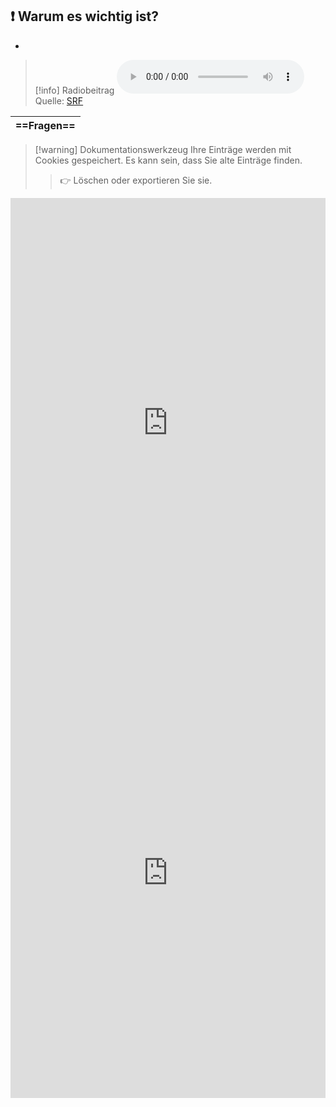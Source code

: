 ## ❗ Warum es wichtig ist?
- 


>[!info] Radiobeitrag
><audio controls><source src=""></audio>
>Quelle: [SRF](https://www.srf.ch/play/embed?urn=urn:srf:audio:7c587ffc-c728-4bf4-b541-f9d900e73c10)

| ==Fragen== |
| ---------- |

>[!warning] Dokumentationswerkzeug 
>Ihre Einträge werden mit Cookies gespeichert. Es kann sein, dass Sie alte Einträge finden. 
>>👉 Löschen oder exportieren Sie sie.
<iframe src="https://app.Lumi.education/api/v1/run/dw_E7K/embed" width="100%" height="720" frameborder="0" allowfullscreen="allowfullscreen" allow="geolocation *; microphone *; camera *; midi *; encrypted-media *"></iframe>



<iframe src="https://app.Lumi.education/api/v1/run/m8rsbE/embed" width="100%" height="720" frameborder="0" allowfullscreen="allowfullscreen" allow="geolocation *; microphone *; camera *; midi *; encrypted-media *"></iframe><script src="https://app.Lumi.education/api/v1/h5p/core/js/h5p-resizer.js" charset="UTF-8" />

---
[[Recht/Rückgaberecht/1. Kontext]]
[[Recht/Rückgaberecht/3. Weiterführende Aufträge]]